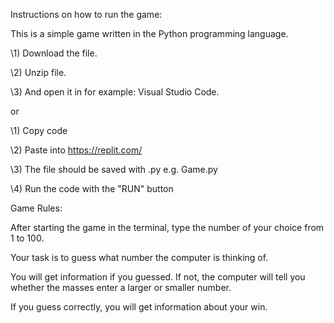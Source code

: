﻿Instructions on how to run the game:

This is a simple game written in the Python programming language.

\1) Download the file\.

\2) Unzip file\.

\3) And open it in for example: Visual Studio Code\.

or

\1) Copy code

\2) Paste into <https://replit.com/>

\3) The file should be saved with \.py e\.g\. Game\.py

\4) Run the code with the "RUN" button

Game Rules:

After starting the game in the terminal, type the number of your choice from 1 to 100.

Your task is to guess what number the computer is thinking of.

You will get information if you guessed. If not, the computer will tell you whether the masses enter a larger or smaller number.

If you guess correctly, you will get information about your win.
